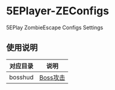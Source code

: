 # 5EPlayer-ZEConfigs
5EPlay ZombieEscape Configs Settings
## 使用说明
| 对应目录 | 说明                                                                       |
|----------|----------------------------------------------------------------------------|
| bosshud  | [Boss攻击](./编辑说明.txt)             |
